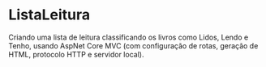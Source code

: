 # ListaLeitura
Criando uma lista de leitura classificando os livros como Lidos, Lendo e Tenho, usando AspNet Core MVC (com configuração de rotas, geração de HTML, protocolo HTTP e servidor local).
